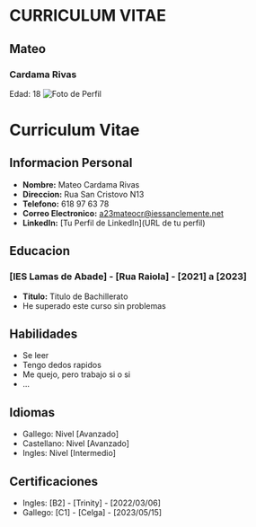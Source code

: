 # CURRICULUM VITAE
## Mateo 
### Cardama Rivas

Edad: 18
![Foto de Perfil](https://www.legaltoday.com/wp-content/uploads/2023/05/abogado696.jpg)
# Curriculum Vitae

## Informacion Personal
- **Nombre:** Mateo Cardama Rivas
- **Direccion:** Rua San Cristovo N13
- **Telefono:** 618 97 63 78
- **Correo Electronico:** a23mateocr@iessanclemente.net
- **LinkedIn:** [Tu Perfil de LinkedIn](URL de tu perfil)
## Educacion
### [IES Lamas de Abade] - [Rua Raiola] - [2021] a [2023]
- **Titulo:** Titulo de Bachillerato
- He superado este curso sin problemas

## Habilidades
- Se leer
- Tengo dedos rapidos
- Me quejo, pero trabajo si o si
- ...

## Idiomas
- Gallego: Nivel [Avanzado]
- Castellano: Nivel [Avanzado]
- Ingles: Nivel [Intermedio]

## Certificaciones
- Ingles: [B2] - [Trinity] - [2022/03/06]
- Gallego: [C1] - [Celga] - [2023/05/15]



